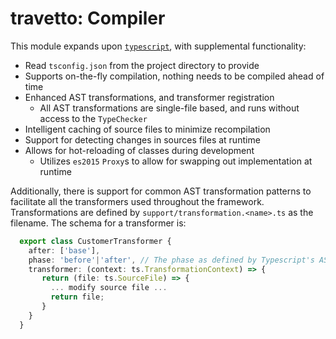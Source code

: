 travetto: Compiler
===

This module expands upon [`typescript`](http://typescriptlang.org), with supplemental functionality:
* Read `tsconfig.json` from the project directory to provide 
* Supports on-the-fly compilation, nothing needs to be compiled ahead of time
* Enhanced AST transformations, and transformer registration
  * All AST transformations are single-file based, and runs without access to the `TypeChecker`
* Intelligent caching of source files to minimize recompilation
* Support for detecting changes in sources files at runtime
* Allows for hot-reloading of classes during development
  * Utilizes `es2015` ```Proxy```s to allow for swapping out implementation at runtime

Additionally, there is support for common AST transformation patterns to facilitate all the transformers used throughout the framework.
Transformations are defined by `support/transformation.<name>.ts` as the filename. The schema for a transformer is:

```typescript
  export class CustomerTransformer {
    after: ['base'],
    phase: 'before'|'after', // The phase as defined by Typescript's AST processing
    transformer: (context: ts.TransformationContext) => {
       return (file: ts.SourceFile) => {
         ... modify source file ...
         return file;
       }
    }
  }
```